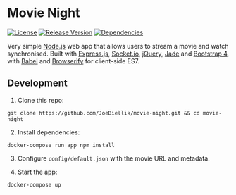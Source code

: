 # Movie Night
[![License](https://img.shields.io/github/license/JoeBiellik/movie-night.svg)](LICENSE.md)
[![Release Version](https://img.shields.io/github/release/JoeBiellik/movie-night.svg)](https://github.com/JoeBiellik/movie-night/releases)
[![Dependencies](https://img.shields.io/david/JoeBiellik/movie-night.svg)](https://david-dm.org/JoeBiellik/movie-night)

Very simple [Node.js](https://nodejs.org/) web app that allows users to stream a movie and watch synchronised. Built with [Express.js](http://expressjs.com/), [Socket.io](http://socket.io/), [jQuery](https://jquery.com/), [Jade](http://jade-lang.com/) and [Bootstrap 4](http://v4-alpha.getbootstrap.com/), with [Babel](https://babeljs.io/) and [Browserify](http://browserify.org/) for client-side ES7.

## Development
1. Clone this repo:
  ```
  git clone https://github.com/JoeBiellik/movie-night.git && cd movie-night
  ```

2. Install dependencies:
  ```
  docker-compose run app npm install
  ```

3. Configure `config/default.json` with the movie URL and metadata.

4. Start the app:
  ```
  docker-compose up
  ```

